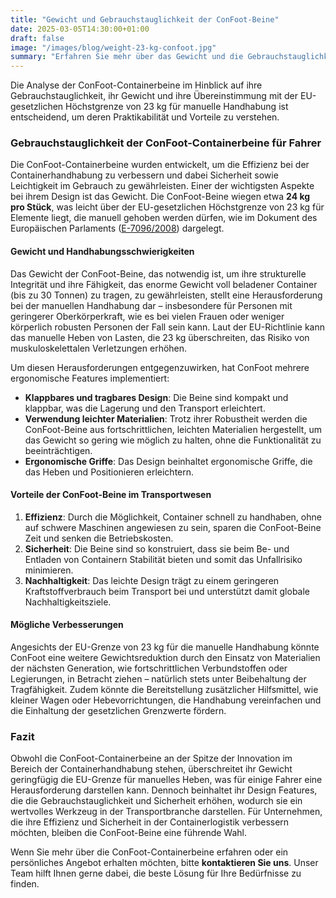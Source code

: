 ```yaml
---
title: "Gewicht und Gebrauchstauglichkeit der ConFoot-Beine"
date: 2025-03-05T14:30:00+01:00
draft: false
image: "/images/blog/weight-23-kg-confoot.jpg"
summary: "Erfahren Sie mehr über das Gewicht und die Gebrauchstauglichkeit der ConFoot-Containerbeine in Bezug auf die EU-gesetzliche Höchstgrenze von 23 kg für manuelle Handhabung."
---
```


Die Analyse der ConFoot-Containerbeine im Hinblick auf ihre Gebrauchstauglichkeit, ihr Gewicht und ihre Übereinstimmung mit der EU-gesetzlichen Höchstgrenze von 23 kg für manuelle Handhabung ist entscheidend, um deren Praktikabilität und Vorteile zu verstehen.

### Gebrauchstauglichkeit der ConFoot-Containerbeine für Fahrer

Die ConFoot-Containerbeine wurden entwickelt, um die Effizienz bei der Containerhandhabung zu verbessern und dabei Sicherheit sowie Leichtigkeit im Gebrauch zu gewährleisten. Einer der wichtigsten Aspekte bei ihrem Design ist das Gewicht. Die ConFoot-Beine wiegen etwa **24 kg pro Stück**, was leicht über der EU-gesetzlichen Höchstgrenze von 23 kg für Elemente liegt, die manuell gehoben werden dürfen, wie im Dokument des Europäischen Parlaments ([E-7096/2008](https://www.europarl.europa.eu/doceo/document/E-6-2008-7096_EN.html)) dargelegt.

#### Gewicht und Handhabungsschwierigkeiten
Das Gewicht der ConFoot-Beine, das notwendig ist, um ihre strukturelle Integrität und ihre Fähigkeit, das enorme Gewicht voll beladener Container (bis zu 30 Tonnen) zu tragen, zu gewährleisten, stellt eine Herausforderung bei der manuellen Handhabung dar – insbesondere für Personen mit geringerer Oberkörperkraft, wie es bei vielen Frauen oder weniger körperlich robusten Personen der Fall sein kann. Laut der EU-Richtlinie kann das manuelle Heben von Lasten, die 23 kg überschreiten, das Risiko von muskuloskelettalen Verletzungen erhöhen.

Um diesen Herausforderungen entgegenzuwirken, hat ConFoot mehrere ergonomische Features implementiert:
- **Klappbares und tragbares Design**: Die Beine sind kompakt und klappbar, was die Lagerung und den Transport erleichtert.
- **Verwendung leichter Materialien**: Trotz ihrer Robustheit werden die ConFoot-Beine aus fortschrittlichen, leichten Materialien hergestellt, um das Gewicht so gering wie möglich zu halten, ohne die Funktionalität zu beeinträchtigen.
- **Ergonomische Griffe**: Das Design beinhaltet ergonomische Griffe, die das Heben und Positionieren erleichtern.

#### Vorteile der ConFoot-Beine im Transportwesen
1. **Effizienz**: Durch die Möglichkeit, Container schnell zu handhaben, ohne auf schwere Maschinen angewiesen zu sein, sparen die ConFoot-Beine Zeit und senken die Betriebskosten.
2. **Sicherheit**: Die Beine sind so konstruiert, dass sie beim Be- und Entladen von Containern Stabilität bieten und somit das Unfallrisiko minimieren.
3. **Nachhaltigkeit**: Das leichte Design trägt zu einem geringeren Kraftstoffverbrauch beim Transport bei und unterstützt damit globale Nachhaltigkeitsziele.

#### Mögliche Verbesserungen
Angesichts der EU-Grenze von 23 kg für die manuelle Handhabung könnte ConFoot eine weitere Gewichtsreduktion durch den Einsatz von Materialien der nächsten Generation, wie fortschrittlichen Verbundstoffen oder Legierungen, in Betracht ziehen – natürlich stets unter Beibehaltung der Tragfähigkeit. Zudem könnte die Bereitstellung zusätzlicher Hilfsmittel, wie kleiner Wagen oder Hebevorrichtungen, die Handhabung vereinfachen und die Einhaltung der gesetzlichen Grenzwerte fördern.

### Fazit
Obwohl die ConFoot-Containerbeine an der Spitze der Innovation im Bereich der Containerhandhabung stehen, überschreitet ihr Gewicht geringfügig die EU-Grenze für manuelles Heben, was für einige Fahrer eine Herausforderung darstellen kann. Dennoch beinhaltet ihr Design Features, die die Gebrauchstauglichkeit und Sicherheit erhöhen, wodurch sie ein wertvolles Werkzeug in der Transportbranche darstellen. Für Unternehmen, die ihre Effizienz und Sicherheit in der Containerlogistik verbessern möchten, bleiben die ConFoot-Beine eine führende Wahl.

Wenn Sie mehr über die ConFoot-Containerbeine erfahren oder ein persönliches Angebot erhalten möchten, bitte **kontaktieren Sie uns**. Unser Team hilft Ihnen gerne dabei, die beste Lösung für Ihre Bedürfnisse zu finden.